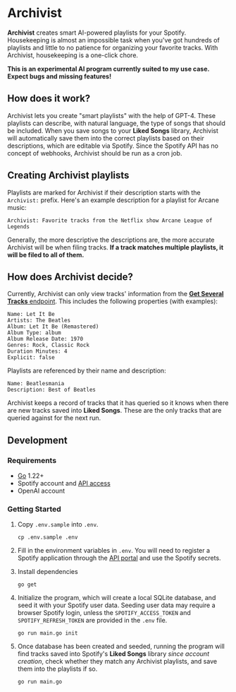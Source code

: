# Archivist

**Archivist** creates smart AI-powered playlists for your Spotify. Housekeeping is almost an impossible task when you've got hundreds of playlists and little to no patience for organizing your favorite tracks. With Archivist, housekeeping is a one-click chore.

**This is an experimental AI program currently suited to my use case. Expect bugs and missing features!**

## How does it work?

Archivist lets you create "smart playlists" with the help of GPT-4. These playlists can describe, with natural language, the type of songs that should be included. When you save songs to your **Liked Songs** library, Archivist will automatically save them into the correct playlists based on their descriptions, which are editable via Spotify. Since the Spotify API has no concept of webhooks, Archivist should be run as a cron job.

## Creating Archivist playlists

Playlists are marked for Archivist if their description starts with the `Archivist:` prefix. Here's an example description for a playlist for Arcane music:

```
Archivist: Favorite tracks from the Netflix show Arcane League of Legends
```

Generally, the more descriptive the descriptions are, the more accurate Archivist will be when filing tracks. **If a track matches multiple playlists, it will be filed to all of them.**

## How does Archivist decide?

Currently, Archivist can only view tracks' information from the [**Get Several Tracks** endpoint](https://developer.spotify.com/documentation/web-api/reference/get-several-tracks). This includes the following properties (with examples):

```
Name: Let It Be
Artists: The Beatles
Album: Let It Be (Remastered)
Album Type: album
Album Release Date: 1970
Genres: Rock, Classic Rock
Duration Minutes: 4
Explicit: false
```

Playlists are referenced by their name and description:

```
Name: Beatlesmania
Description: Best of Beatles
```

Archivist keeps a record of tracks that it has queried so it knows when there are new tracks saved into **Liked Songs**. These are the only tracks that are queried against for the next run.

## Development

### Requirements

- [Go](https://go.dev/) 1.22+
- Spotify account and [API access](https://developer.spotify.com/)
- OpenAI account

### Getting Started

1. Copy `.env.sample` into `.env`.

   ```
   cp .env.sample .env
   ```

1. Fill in the environment variables in `.env`. You will need to register a Spotify application through the [API portal](https://developer.spotify.com/) and use the Spotify secrets.

1. Install dependencies

   ```
   go get
   ```

1. Initialize the program, which will create a local SQLite database, and seed it with your Spotify user data. Seeding user data may require a browser Spotify login, unless the `SPOTIFY_ACCESS_TOKEN` and `SPOTIFY_REFRESH_TOKEN` are provided in the `.env` file.

   ```
   go run main.go init
   ```

1. Once database has been created and seeded, running the program will find tracks saved into Spotify's **Liked Songs** library _since account creation_, check whether they match any Archivist playlists, and save them into the playlists if so.

   ```
   go run main.go
   ```
